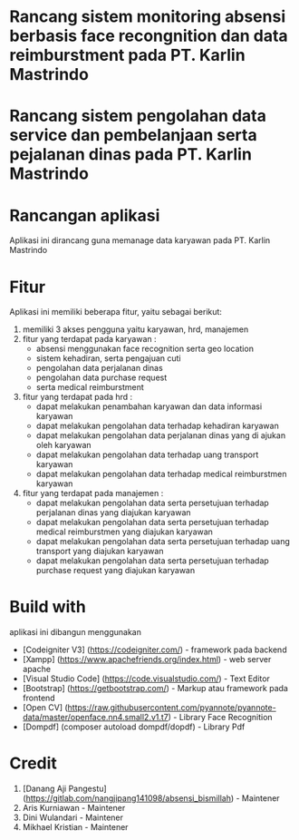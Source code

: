 # Rancang sistem monitoring absensi berbasis face recongnition dan data reimburstment pada PT. Karlin Mastrindo 
# Rancang sistem pengolahan data service dan pembelanjaan serta pejalanan dinas pada PT. Karlin Mastrindo

# Rancangan aplikasi 
Aplikasi ini dirancang guna memanage data karyawan pada PT. Karlin Mastrindo

# Fitur
Aplikasi ini memiliki beberapa fitur, yaitu sebagai berikut:
1. memiliki 3 akses pengguna yaitu karyawan, hrd, manajemen
2. fitur yang terdapat pada karyawan : 
   - absensi menggunakan face recognition serta geo location 
   - sistem kehadiran, serta pengajuan cuti
   - pengolahan data perjalanan dinas 
   - pengolahan data purchase request 
   - serta medical reimburstment
3. fitur yang terdapat pada hrd :
   - dapat melakukan penambahan karyawan dan data informasi karyawan
   - dapat melakukan pengolahan data terhadap kehadiran karyawan
   - dapat melakukan pengolahan data perjalanan dinas yang di ajukan oleh karyawan 
   - dapat melakukan pengolahan data terhadap uang transport karyawan
   - dapat melakukan pengolahan data terhadap medical reimburstmen karyawan
4. fitur yang terdapat pada manajemen :
   - dapat melakukan pengolahan data serta persetujuan terhadap perjalanan dinas yang diajukan karyawan
   - dapat melakukan pengolahan data serta persetujuan terhadap medical reimburstmen yang diajukan karyawan
   - dapat melakukan pengolahan data serta persetujuan terhadap uang transport yang diajukan karyawan
   - dapat melakukan pengolahan data serta persetujuan terhadap purchase request yang diajukan karyawan

# Build with
aplikasi ini dibangun menggunakan 
* [Codeigniter V3] (https://codeigniter.com/) - framework pada backend
* [Xampp] (https://www.apachefriends.org/index.html) - web server apache
* [Visual Studio Code] (https://code.visualstudio.com/) - Text Editor
* [Bootstrap] (https://getbootstrap.com/) - Markup atau framework pada frontend
* [Open CV] (https://raw.githubusercontent.com/pyannote/pyannote-data/master/openface.nn4.small2.v1.t7) - Library Face Recognition
* [Dompdf] (composer autoload dompdf/dopdf) - Library Pdf

# Credit
1. [Danang Aji Pangestu] (https://gitlab.com/nangjipang141098/absensi_bismillah) - Maintener
2. Aris Kurniawan - Maintener
3. Dini Wulandari - Maintener
4. Mikhael Kristian - Maintener
